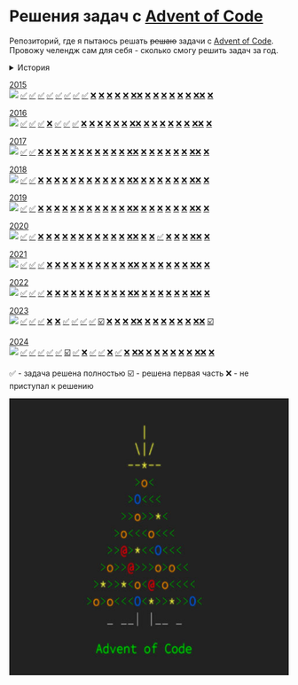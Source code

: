 # Решения задач с [Advent of Code](http://www.adventofcode.com)
Репозиторий, где я пытаюсь решать ~~решаю~~ задачи с [Advent of Code](http://www.adventofcode.com). Провожу челендж сам 
для себя - сколько смогу решить задач за год.

<details><summary>История</summary>

| Дата       | Количество 🌟 | Общий прогресс                    |
|------------|---------------|-----------------------------------|
| 01.01.2025 | 43/500        | ![](https://geps.dev/progress/9)  |
| 06.01.2025 | 61/500        | ![](https://geps.dev/progress/12) |
| 11.01.2025 | 89/500        | ![](https://geps.dev/progress/18) |
</details>

[2015](2015)           
![](https://geps.dev/progress/32)
[✅](2015/Task1/CONTENT.md "Задача 1")  [✅](2015/Task2/CONTENT.md "Задача 2") [✅](2015/Task3/CONTENT.md "Задача 3")
[✅](2015/Task4/CONTENT.md "Задача 4") [✅](2015/Task5/CONTENT.md "Задача 5") [✅](2015/Task6/CONTENT.md "Задача 6")
[✅](2015/Task7/CONTENT.md "Задача 7") [✅](2015/Task8/CONTENT.md "Задача 8") [❌](2015/Task9/CONTENT.md "Задача 9") 
[❌](2015/Task10/CONTENT.md "Задача 10") [❌](2015/Task11/CONTENT.md "Задача 11") [❌](2015/Task12/CONTENT.md "Задача 12")
[❌](2015/Task13/CONTENT.md "Задача 13") [❌](2015/Task14/CONTENT.md "Задача 14")[❌](2015/Task15/CONTENT.md "Задача 15")
[❌](2015/Task16/CONTENT.md "Задача 16") [❌](2015/Task17/CONTENT.md "Задача 17") [❌](2015/Task18/CONTENT.md "Задача 18")
[❌](2015/Task19/CONTENT.md "Задача 19") [❌](2015/Task20/CONTENT.md "Задача 20") [❌](2015/Task21/CONTENT.md "Задача 21") 
[❌](2015/Task22/CONTENT.md "Задача 22")[❌](2015/Task23/CONTENT.md "Задача 23") [❌](2015/Task24/CONTENT.md "Задача 24")

[2016](2016)  
![](https://geps.dev/progress/24)
[✅](2016/Task1/CONTENT.md "Задача 1")  [✅](2016/Task2/CONTENT.md "Задача 2") [✅](2016/Task3/CONTENT.md "Задача 3")
[❌](2016/Task4/CONTENT.md "Задача 4") [✅](2016/Task5/CONTENT.md "Задача 5") [✅](2016/Task6/CONTENT.md "Задача 6")
[✅](2016/Task7/CONTENT.md "Задача 7") [❌](2016/Task8/CONTENT.md "Задача 8") [❌](2016/Task9/CONTENT.md "Задача 9") 
[❌](2016/Task10/CONTENT.md "Задача 10") [❌](2016/Task11/CONTENT.md "Задача 11") [❌](2016/Task12/CONTENT.md "Задача 12")
[❌](2016/Task13/CONTENT.md "Задача 13") [❌](2016/Task14/CONTENT.md "Задача 14")[❌](2016/Task15/CONTENT.md "Задача 15")
[❌](2016/Task16/CONTENT.md "Задача 16") [❌](2016/Task17/CONTENT.md "Задача 17") [❌](2016/Task18/CONTENT.md "Задача 18")
[❌](2016/Task19/CONTENT.md "Задача 19") [❌](2016/Task20/CONTENT.md "Задача 20") [❌](2016/Task21/CONTENT.md "Задача 21") 
[❌](2016/Task22/CONTENT.md "Задача 22")[❌](2016/Task23/CONTENT.md "Задача 23") [❌](2016/Task24/CONTENT.md "Задача 24")

[2017](2017)  
![](https://geps.dev/progress/8)
[✅](2017/Task1/CONTENT.md "Задача 1")  [✅](2017/Task2/CONTENT.md "Задача 2") [❌](2017/Task3/CONTENT.md "Задача 3")
[❌](2017/Task4/CONTENT.md "Задача 4") [❌](2017/Task5/CONTENT.md "Задача 5") [❌](2017/Task6/CONTENT.md "Задача 6")
[❌](2017/Task7/CONTENT.md "Задача 7") [❌](2017/Task8/CONTENT.md "Задача 8") [❌](2017/Task9/CONTENT.md "Задача 9") 
[❌](2017/Task10/CONTENT.md "Задача 10") [❌](2017/Task11/CONTENT.md "Задача 11") [❌](2017/Task12/CONTENT.md "Задача 12")
[❌](2017/Task13/CONTENT.md "Задача 13") [❌](2017/Task14/CONTENT.md "Задача 14")[❌](2017/Task15/CONTENT.md "Задача 15")
[❌](2017/Task16/CONTENT.md "Задача 16") [❌](2017/Task17/CONTENT.md "Задача 17") [❌](2017/Task18/CONTENT.md "Задача 18")
[❌](2017/Task19/CONTENT.md "Задача 19") [❌](2017/Task20/CONTENT.md "Задача 20") [❌](2017/Task21/CONTENT.md "Задача 21") 
[❌](2017/Task22/CONTENT.md "Задача 22")[❌](2017/Task23/CONTENT.md "Задача 23") [❌](2017/Task24/CONTENT.md "Задача 24")

[2018](2018)  
![](https://geps.dev/progress/8)
[✅](2018/Task1/CONTENT.md "Задача 1")  [✅](2018/Task2/CONTENT.md "Задача 2") [❌](2018/Task3/CONTENT.md "Задача 3")
[❌](2018/Task4/CONTENT.md "Задача 4") [❌](2018/Task5/CONTENT.md "Задача 5") [❌](2018/Task6/CONTENT.md "Задача 6")
[❌](2018/Task7/CONTENT.md "Задача 7") [❌](2018/Task8/CONTENT.md "Задача 8") [❌](2018/Task9/CONTENT.md "Задача 9") 
[❌](2018/Task10/CONTENT.md "Задача 10") [❌](2018/Task11/CONTENT.md "Задача 11") [❌](2018/Task12/CONTENT.md "Задача 12")
[❌](2018/Task13/CONTENT.md "Задача 13") [❌](2018/Task14/CONTENT.md "Задача 14")[❌](2018/Task15/CONTENT.md "Задача 15")
[❌](2018/Task16/CONTENT.md "Задача 16") [❌](2018/Task17/CONTENT.md "Задача 17") [❌](2018/Task18/CONTENT.md "Задача 18")
[❌](2018/Task19/CONTENT.md "Задача 19") [❌](2018/Task20/CONTENT.md "Задача 20") [❌](2018/Task21/CONTENT.md "Задача 21") 
[❌](2018/Task22/CONTENT.md "Задача 22")[❌](2018/Task23/CONTENT.md "Задача 23") [❌](2018/Task24/CONTENT.md "Задача 24")

[2019](2019)  
![](https://geps.dev/progress/8)
[✅](2019/Task1/CONTENT.md "Задача 1")  [✅](2019/Task2/CONTENT.md "Задача 2") [❌](2019/Task3/CONTENT.md "Задача 3")
[❌](2019/Task4/CONTENT.md "Задача 4") [❌](2019/Task5/CONTENT.md "Задача 5") [❌](2019/Task6/CONTENT.md "Задача 6")
[❌](2019/Task7/CONTENT.md "Задача 7") [❌](2019/Task8/CONTENT.md "Задача 8") [❌](2019/Task9/CONTENT.md "Задача 9") 
[❌](2019/Task10/CONTENT.md "Задача 10") [❌](2019/Task11/CONTENT.md "Задача 11") [❌](2019/Task12/CONTENT.md "Задача 12")
[❌](2019/Task13/CONTENT.md "Задача 13") [❌](2019/Task14/CONTENT.md "Задача 14")[❌](2019/Task15/CONTENT.md "Задача 15")
[❌](2019/Task16/CONTENT.md "Задача 16") [❌](2019/Task17/CONTENT.md "Задача 17") [❌](2019/Task18/CONTENT.md "Задача 18")
[❌](2019/Task19/CONTENT.md "Задача 19") [❌](2019/Task20/CONTENT.md "Задача 20") [❌](2019/Task21/CONTENT.md "Задача 21") 
[❌](2019/Task22/CONTENT.md "Задача 22")[❌](2019/Task23/CONTENT.md "Задача 23") [❌](2019/Task24/CONTENT.md "Задача 24")

[2020](2020)  
![](https://geps.dev/progress/12)
[✅](2020/Task1/CONTENT.md "Задача 1")  [✅](2020/Task2/CONTENT.md "Задача 2") [❌](2020/Task3/CONTENT.md "Задача 3")
[❌](2020/Task4/CONTENT.md "Задача 4") [❌](2020/Task5/CONTENT.md "Задача 5") [❌](2020/Task6/CONTENT.md "Задача 6")
[❌](2020/Task7/CONTENT.md "Задача 7") [❌](2020/Task8/CONTENT.md "Задача 8") [❌](2020/Task9/CONTENT.md "Задача 9") 
[❌](2020/Task10/CONTENT.md "Задача 10") [❌](2020/Task11/CONTENT.md "Задача 11") [❌](2020/Task12/CONTENT.md "Задача 12")
[❌](2020/Task13/CONTENT.md "Задача 13") [❌](2020/Task14/CONTENT.md "Задача 14")[❌](2020/Task15/CONTENT.md "Задача 15")
[❌](2020/Task16/CONTENT.md "Задача 16") [❌](2020/Task17/CONTENT.md "Задача 17") [✅](2020/Task18/CONTENT.md "Задача 18")
[❌](2020/Task19/CONTENT.md "Задача 19") [❌](2020/Task20/CONTENT.md "Задача 20") [❌](2020/Task21/CONTENT.md "Задача 21") 
[❌](2020/Task22/CONTENT.md "Задача 22")[❌](2020/Task23/CONTENT.md "Задача 23") [❌](2020/Task24/CONTENT.md "Задача 24")

[2021](2021)  
![](https://geps.dev/progress/8)
[✅](2021/Task1/CONTENT.md "Задача 1")  [✅](2021/Task2/CONTENT.md "Задача 2") [✅](2021/Task3/CONTENT.md "Задача 3")
[❌](2021/Task4/CONTENT.md "Задача 4") [❌](2021/Task5/CONTENT.md "Задача 5") [❌](2021/Task6/CONTENT.md "Задача 6")
[❌](2021/Task7/CONTENT.md "Задача 7") [❌](2021/Task8/CONTENT.md "Задача 8") [❌](2021/Task9/CONTENT.md "Задача 9") 
[❌](2021/Task10/CONTENT.md "Задача 10") [❌](2021/Task11/CONTENT.md "Задача 11") [❌](2021/Task12/CONTENT.md "Задача 12")
[❌](2021/Task13/CONTENT.md "Задача 13") [❌](2021/Task14/CONTENT.md "Задача 14")[❌](2021/Task15/CONTENT.md "Задача 15")
[❌](2021/Task16/CONTENT.md "Задача 16") [❌](2021/Task17/CONTENT.md "Задача 17") [❌](2021/Task18/CONTENT.md "Задача 18")
[❌](2021/Task19/CONTENT.md "Задача 19") [❌](2021/Task20/CONTENT.md "Задача 20") [❌](2021/Task21/CONTENT.md "Задача 21") 
[❌](2021/Task22/CONTENT.md "Задача 22")[❌](2021/Task23/CONTENT.md "Задача 23") [❌](2021/Task24/CONTENT.md "Задача 24")

[2022](2022)  
![](https://geps.dev/progress/12)
[✅](2022/Task1/CONTENT.md "Задача 1")  [✅](2022/Task2/CONTENT.md "Задача 2") [✅](2022/Task3/CONTENT.md "Задача 3")
[❌](2022/Task4/CONTENT.md "Задача 4") [❌](2022/Task5/CONTENT.md "Задача 5") [❌](2022/Task6/CONTENT.md "Задача 6")
[❌](2022/Task7/CONTENT.md "Задача 7") [❌](2022/Task8/CONTENT.md "Задача 8") [❌](2022/Task9/CONTENT.md "Задача 9") 
[❌](2022/Task10/CONTENT.md "Задача 10") [❌](2022/Task11/CONTENT.md "Задача 11") [❌](2022/Task12/CONTENT.md "Задача 12")
[❌](2022/Task13/CONTENT.md "Задача 13") [❌](2022/Task14/CONTENT.md "Задача 14")[❌](2022/Task15/CONTENT.md "Задача 15")
[❌](2022/Task16/CONTENT.md "Задача 16") [❌](2022/Task17/CONTENT.md "Задача 17") [❌](2022/Task18/CONTENT.md "Задача 18")
[❌](2022/Task19/CONTENT.md "Задача 19") [❌](2022/Task20/CONTENT.md "Задача 20") [❌](2022/Task21/CONTENT.md "Задача 21") 
[❌](2022/Task22/CONTENT.md "Задача 22")[❌](2022/Task23/CONTENT.md "Задача 23") [❌](2022/Task24/CONTENT.md "Задача 24")

[2023](2023)  
![](https://geps.dev/progress/26)
[✅](2023/Task1/CONTENT.md "Задача 1")  [✅](2023/Task2/CONTENT.md "Задача 2") [✅](2023/Task3/CONTENT.md "Задача 3")
[❌️](2023/Task4/CONTENT.md "Задача 4") [❌](2023/Task5/CONTENT.md "Задача 5") [✅](2023/Task6/CONTENT.md "Задача 6")
[✅](2023/Task7/CONTENT.md "Задача 7") [✅](2023/Task8/CONTENT.md "Задача 8") [✅](2023/Task9/CONTENT.md "Задача 9") 
[☑️](2023/Task10/CONTENT.md "Задача 10") [❌](2023/Task11/CONTENT.md "Задача 11") [❌](2023/Task12/CONTENT.md "Задача 12")
[❌](2023/Task13/CONTENT.md "Задача 13") [❌](2023/Task14/CONTENT.md "Задача 14")[❌](2023/Task15/CONTENT.md "Задача 15")
[❌](2023/Task16/CONTENT.md "Задача 16") [❌](2023/Task17/CONTENT.md "Задача 17") [❌](2023/Task18/CONTENT.md "Задача 18")
[❌](2023/Task19/CONTENT.md "Задача 19") [❌](2023/Task20/CONTENT.md "Задача 20") [❌](2023/Task21/CONTENT.md "Задача 21") 
[❌](2023/Task22/CONTENT.md "Задача 22")[❌](2023/Task23/CONTENT.md "Задача 23") [☑️](2023/Task24/CONTENT.md "Задача 24")

[2024](2024)  
![](https://geps.dev/progress/32)
[✅](2024/Task1/CONTENT.md "Задача 1")  [✅](2024/Task2/CONTENT.md "Задача 2") [✅](2024/Task3/CONTENT.md "Задача 3")
[✅](2024/Task4/CONTENT.md "Задача 4") [✅](2024/Task5/CONTENT.md "Задача 5") [☑️](2024/Task6/CONTENT.md "Задача 6")
[✅](2024/Task7/CONTENT.md "Задача 7") [❌](2024/Task8/CONTENT.md "Задача 8") [✅](2024/Task9/CONTENT.md "Задача 9") 
[✅](2024/Task10/CONTENT.md "Задача 10") [❌](2024/Task11/CONTENT.md "Задача 11") [✅](2024/Task12/CONTENT.md "Задача 12")
[❌](2024/Task13/CONTENT.md "Задача 13") [❌](2024/Task14/CONTENT.md "Задача 14")[❌](2024/Task15/CONTENT.md "Задача 15")
[❌](2024/Task16/CONTENT.md "Задача 16") [❌](2024/Task17/CONTENT.md "Задача 17") [❌](2024/Task18/CONTENT.md "Задача 18")
[❌](2024/Task19/CONTENT.md "Задача 19") [❌](2024/Task20/CONTENT.md "Задача 20") [❌](2024/Task21/CONTENT.md "Задача 21") 
[❌](2024/Task22/CONTENT.md "Задача 22")[❌](2024/Task23/CONTENT.md "Задача 23") [❌](2024/Task24/CONTENT.md "Задача 24")

✅ - задача решена полностью
☑️ - решена первая часть
❌ - не приступал к решению

<img src="pic.jpg" width="10000" height="500">